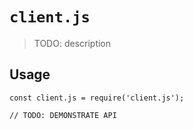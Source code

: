 # `client.js`

> TODO: description

## Usage

```
const client.js = require('client.js');

// TODO: DEMONSTRATE API
```
